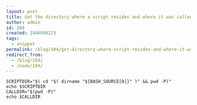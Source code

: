 ```yaml
---
layout: post
title: Get the directory where a script resides and where it was called from
author: admin
id: 104
created: 1446948223
tags:
  - snippet
permalink: /blog/104/get-directory-where-script-resides-and-where-it-was-called/
redirect_from:
  - /blog/104/
  - /node/104/
---
```

    SCRIPTDIR="$( cd "$( dirname "${BASH_SOURCE[0]}" )" && pwd -P)"
    echo $SCRIPTDIR
    CALLDIR="$(pwd -P)"
    echo $CALLDIR
